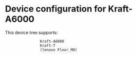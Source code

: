 Device configuration for Kraft-A6000
==============================
This device tree supports:

                    Kraft-A6000
                    Kraft-T
                    (lenovo Flour_MO)
